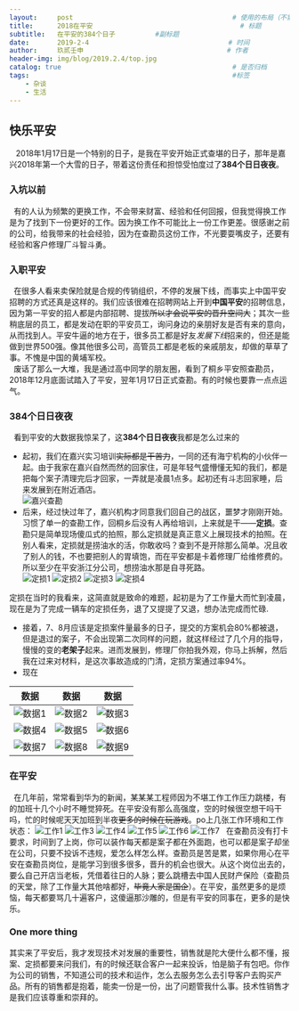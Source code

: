 ```yaml
---
layout:     post   				                        # 使用的布局（不需要改）
title:      2018在平安   			            	        # 标题 
subtitle:   在平安的384个日子          #副标题
date:       2019-2-4            				       # 时间
author:     玖贰壬申					            	# 作者
header-img: img/blog/2019.2.4/top.jpg
catalog: true 					                     	# 是否归档
tags:							                     	#标签
    - 杂谈
    - 生活
---
```



## 快乐平安
&nbsp;&nbsp; 2018年1月17日是一个特别的日子，是我在平安开始正式查堪的日子，那年是嘉兴2018年第一个大雪的日子，带着这份责任和担惊受怕度过了**384个日日夜夜**。 


### 入坑以前
&nbsp;&nbsp;有的人认为频繁的更换工作，不会带来财富、经验和任何回报，但我觉得换工作是为了找到下一份更好的工作。因为换工作不可能比上一份工作更差。很感谢之前的公司，给我带来的社会经验，因为在查勘员这份工作，不光要耍嘴皮子，还要有经验和客户修理厂斗智斗勇。


### 入职平安
&nbsp;&nbsp;在很多人看来卖保险就是合规的传销组织，不停的发展下线，而事实上中国平安招聘的方式还真是这样的。我们应该很难在招聘网站上开到**中国平安**的招聘信息，因为第一平安的招人都是内部招聘、提拔~~所以才会说平安的晋升空间大~~；其次一些稍底层的员工，都是发动在职的平安员工，询问身边的亲朋好友是否有来的意向，从而找到人。平安牛逼的地方在于，很多员工都是好友*发展下线*招来的，但还是能做到世界500强。像其他很多公司，高管员工都是老板的亲戚朋友，却做的草草了事。不愧是中国的黄埔军校。<br>
&nbsp;&nbsp;废话了那么一大堆，我是通过高中同学的朋友圈，看到了桐乡平安照查勘员，2018年12月底面试踏入了平安，翌年1月17日正式查勘。有的时候也要靠一点点运气。


### 384个日日夜夜
&nbsp;&nbsp;看到平安的大数据我惊呆了，这**384个日日夜夜**我都是怎么过来的
- 起初，我们在嘉兴实习培训~~实际都是干苦力~~，一同的还有海宁机构的小伙伴一起。由于我家在嘉兴自然而然的回家住，可是年轻气盛懵懂无知的我们，都是把每个案子清理完后才回家，一弄就是凌晨1点多。起初还有斗志回家睡，后来发展到在附近酒店。<br>
![嘉兴查勘](https://blog-1257973271.cos.ap-shanghai.myqcloud.com/2019.2.4-1.jpg)
- 后来，经过快过年了，嘉兴机构才同意我们回自己的战区，噩梦才刚刚开始。习惯了单一的查勘工作，回桐乡后没有人再给培训，上来就是干——**定损**。查勘只是简单现场傻瓜式的拍照，那么定损就是真正意义上展现技术的拍照。在别人看来，定损就是捞油水的活，你敢收吗？查到不是开除那么简单。况且收了别人的钱，不也要把别人的胃填饱，而在平安都是卡着修理厂给维修费的。所以至少在平安浙江分公司，想捞油水那是自寻死路。<br>
![定损1](	https://blog-1257973271.cos.ap-shanghai.myqcloud.com/2019.2%20(10).jpg) 
![定损2](	https://blog-1257973271.cos.ap-shanghai.myqcloud.com/2019.2%20(14).jpg)
![定损3](	https://blog-1257973271.cos.ap-shanghai.myqcloud.com/2019.2%20(12).jpg) 
![定损4](	https://blog-1257973271.cos.ap-shanghai.myqcloud.com/2019.2%20(13).jpg)<br>

定损在当时的我看来，这简直就是致命的难题，起初是为了工作量大而忙到凌晨，现在是为了完成一辆车的定损任务，退了又提提了又退，想办法完成而忙碌.
- 接着，7、8月应该是定损案件量最多的日子，提交的方案机会80%都被退，但是退过的案子，不会出现第二次同样的问题，就这样经过了几个月的指导，慢慢的变的**老架子**起来。进而发展到，修理厂你拍我外观，你马上拆解，然后我在过来对材料，是这次事故造成的门清，定损方案通过率94%。
- 现在

数据 | 数据 |数据
---|---|---
![数据1](	https://blog-1257973271.cos.ap-shanghai.myqcloud.com/2019.2%20(1).jpg) | ![数据2](https://blog-1257973271.cos.ap-shanghai.myqcloud.com/2019.2%20(2).jpg)  | ![数据3](https://blog-1257973271.cos.ap-shanghai.myqcloud.com/2019.2%20(3).jpg) 
![数据4](https://blog-1257973271.cos.ap-shanghai.myqcloud.com/2019.2%20(4).jpg) | ![数据5](https://blog-1257973271.cos.ap-shanghai.myqcloud.com/2019.2%20(5).jpg)  | ![数据6](https://blog-1257973271.cos.ap-shanghai.myqcloud.com/2019.2%20(6).jpg) 
![数据7](	https://blog-1257973271.cos.ap-shanghai.myqcloud.com/2019.2%20(7).jpg) | ![数据8](	https://blog-1257973271.cos.ap-shanghai.myqcloud.com/2019.2%20(8).jpg) | ![数据9](	https://blog-1257973271.cos.ap-shanghai.myqcloud.com/2019.2%20(9).jpg) |


### 在平安
&nbsp;&nbsp;在几年前，常常看到华为的新闻，某某某工程师因为不堪工作工作压力跳楼，有的加班十几个小时不睡觉猝死。在平安没有那么高强度，空的时候很空想干吗干吗，忙的时候呢天天加班到半夜~~更多的时候在玩游戏~~。po上几张工作环境和工作状态：
![工作1](https://blog-1257973271.cos.ap-shanghai.myqcloud.com/2019.2%20(11).jpg)
![工作3](https://blog-1257973271.cos.ap-shanghai.myqcloud.com/2019.2%20(17).jpg)
![工作4](https://blog-1257973271.cos.ap-shanghai.myqcloud.com/2019.2%20(19).jpg)
![工作5](https://blog-1257973271.cos.ap-shanghai.myqcloud.com/2019.2%20(16).jpg)
![工作6](https://blog-1257973271.cos.ap-shanghai.myqcloud.com/2019.2%20(20).jpg)
![工作7](https://blog-1257973271.cos.ap-shanghai.myqcloud.com/2019.2%20(18).jpg)
&nbsp;&nbsp;在查勘员没有打卡要求，时间到了上岗，你可以装作每天都是案子都在外面跑，也可以都是案子却坐在公司，只要不投诉不违规，爱怎么样怎么样。查勘员是苦是累，如果你用心在平安在查勘员岗位，是能学习到很多很多，晋升的机会也很大。从这个岗位出去的，要么自己开店当老板，凭借着往日的人脉；要么跳槽去中国人民财产保险（查勘员的天堂，除了工作量大其他啥都好，~~毕竟人家是国企~~）。在平安，虽然更多的是烦恼，每天都要骂几十遍客户，这傻逼那沙雕的，但是有平安的同事在，更多的是快乐。


### One more thing
其实来了平安后，我才发现技术对发展的重要性，销售就是陀大便什么都不懂，报案、定损都要来问我们，有的时候还联合客户一起来投诉，怕是脑子有包吧。你作为公司的销售，不知道公司的技术和运作，怎么去服务怎么去引导客户去购买产品。所有的销售都是抱着，能卖一份是一份，出了问题管我什么事。技术性销售才是我们应该尊重和崇拜的。
